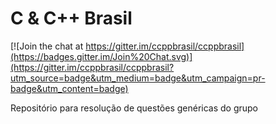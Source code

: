 C & C++ Brasil
==============

[![Join the chat at https://gitter.im/ccppbrasil/ccppbrasil](https://badges.gitter.im/Join%20Chat.svg)](https://gitter.im/ccppbrasil/ccppbrasil?utm_source=badge&utm_medium=badge&utm_campaign=pr-badge&utm_content=badge)

Repositório para resolução de questões genéricas do grupo
